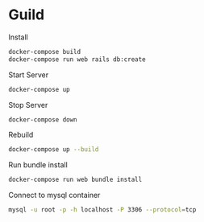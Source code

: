 # Guild

Install

```bash
docker-compose build
docker-compose run web rails db:create
```

Start Server

```bash
docker-compose up
```

Stop Server

```bash
docker-compose down
```

Rebuild

```bash
docker-compose up --build
```

Run bundle install

```bash
docker-compose run web bundle install
```

Connect to mysql container

```bash
mysql -u root -p -h localhost -P 3306 --protocol=tcp
```
